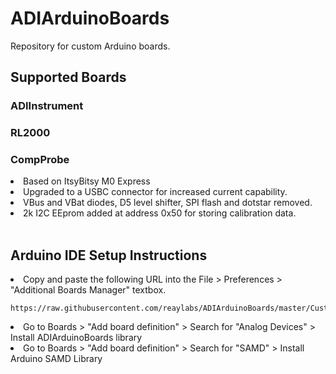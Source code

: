 # ADIArduinoBoards
Repository for custom Arduino boards.

## Supported Boards
### ADIInstrument
### RL2000
### CompProbe
  <li>Based on ItsyBitsy M0 Express</li>
  <li>Upgraded to a USBC connector for increased current capability.
  <li>VBus and VBat diodes, D5 level shifter, SPI flash and dotstar removed.</li>
  <li>2k I2C EEprom added at address 0x50 for storing calibration data.</li>
  </ul>
  <br>

## Arduino IDE Setup Instructions

<li>Copy and paste the following URL into the File > Preferences > "Additional Boards Manager" textbox.

```
https://raw.githubusercontent.com/reaylabs/ADIArduinoBoards/master/CustomBoards/package_adi_index.json
```
</li>
<li>
Go to Boards > "Add board definition" > Search for "Analog Devices" > Install ADIArduinoBoards library
</li>
<li>
Go to Boards > "Add board definition" > Search for "SAMD" > Install Arduino SAMD Library
</li>